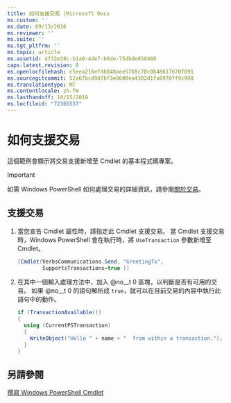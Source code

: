 ```yaml
---
title: 如何支援交易 |Microsoft Docs
ms.custom: ''
ms.date: 09/13/2016
ms.reviewer: ''
ms.suite: ''
ms.tgt_pltfrm: ''
ms.topic: article
ms.assetid: 4732e38c-b1a0-4de7-b6de-75dbde850488
caps.latest.revision: 8
ms.openlocfilehash: c5eea216efd8048aee5768c78c0b48617670f091
ms.sourcegitcommit: 52a67bcd9d7bf3e8600ea4302d1fa8970ff9c998
ms.translationtype: MT
ms.contentlocale: zh-TW
ms.lasthandoff: 10/15/2019
ms.locfileid: "72365537"
---
```

# <a name="how-to-support-transactions"></a>如何支援交易

這個範例會顯示將交易支援新增至 Cmdlet 的基本程式碼專案。

> [!IMPORTANT]
> 如需 Windows PowerShell 如何處理交易的詳細資訊，請參閱[關於交易][about_Transactions]。

## <a name="to-support-transactions"></a>支援交易

1. 當您宣告 Cmdlet 屬性時，請指定此 Cmdlet 支援交易。
   當 Cmdlet 支援交易時，Windows PowerShell 會在執行時，將 `UseTransaction` 參數新增至 Cmdlet。

    ```csharp
    [Cmdlet(VerbsCommunications.Send, "GreetingTx",
            SupportsTransactions=true )]
    ```

2. 在其中一個輸入處理方法中，加入 @no__t 0 區塊，以判斷是否有可用的交易。
   如果 @no__t 0 的語句解析成 `true`，就可以在目前交易的內容中執行此語句中的動作。

    ```csharp
    if (TransactionAvailable())
    {
      using (CurrentPSTransaction)
      {
        WriteObject("Hello " + name + "  from within a transaction.");
      }
    }
    ```

## <a name="see-also"></a>另請參閱

[撰寫 Windows PowerShell Cmdlet](./writing-a-windows-powershell-cmdlet.md)

<!-- External URLs -->

[about_Transactions]: /powershell/module/Microsoft.PowerShell.Core/About/about_Transactions
